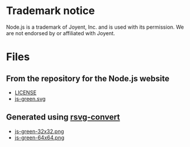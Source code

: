# Trademark notice

Node.js is a trademark of Joyent, Inc. and is used with its permission. We are
not endorsed by or affiliated with Joyent. 

# Files

## From the repository for the Node.js website
- [LICENSE](https://github.com/nodejs/nodejs.org/blob/master/LICENSE)
- [js-green.svg](https://github.com/nodejs/nodejs.org/blob/master/static/images/logos/js-green.svg)

## Generated using [rsvg-convert](http://live.gnome.org/LibRsvg)
- [js-green-32x32.png](js-green-32x32.png)
- [js-green-64x64.png](js-green-64x64.png)

